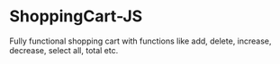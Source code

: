 # ShoppingCart-JS
 Fully functional shopping cart with functions like add, delete, increase, decrease, select all, total etc.
